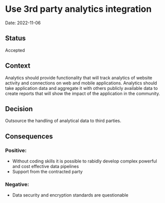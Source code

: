 # Use 3rd party analytics integration

Date: 2022-11-06

## Status
Accepted

## Context

Analytics should provide functionality that will track analytics of website activity and connections on
web and mobile applications. Analytics should take application data and aggregate it with others
publicly available data to create reports that will show the impact of the application in the community.

## Decision
Outsource the handling of analytical data to third parties.

## Consequences

### Positive:
- Without coding skills it is possible to rabidly develop complex powerful and cost effective data pipelines 
- Support from the contracted party

### Negative:
- Data security and encryption standards are questionable
